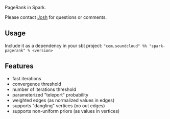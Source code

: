 PageRank in Spark.

Please contact [Josh](mailto:josh@soundcloud.com) for questions or comments.

## Usage

Include it as a dependency in your sbt project:
`"com.soundcloud" %% "spark-pagerank" % <version>`

## Features

- fast iterations
- convergence threshold
- number of iterations threshold
- parameterized "teleport" probability
- weighted edges (as normalized values in edges)
- supports "dangling" vertices (no out edges)
- supports non-uniform priors (as values in vertices)
